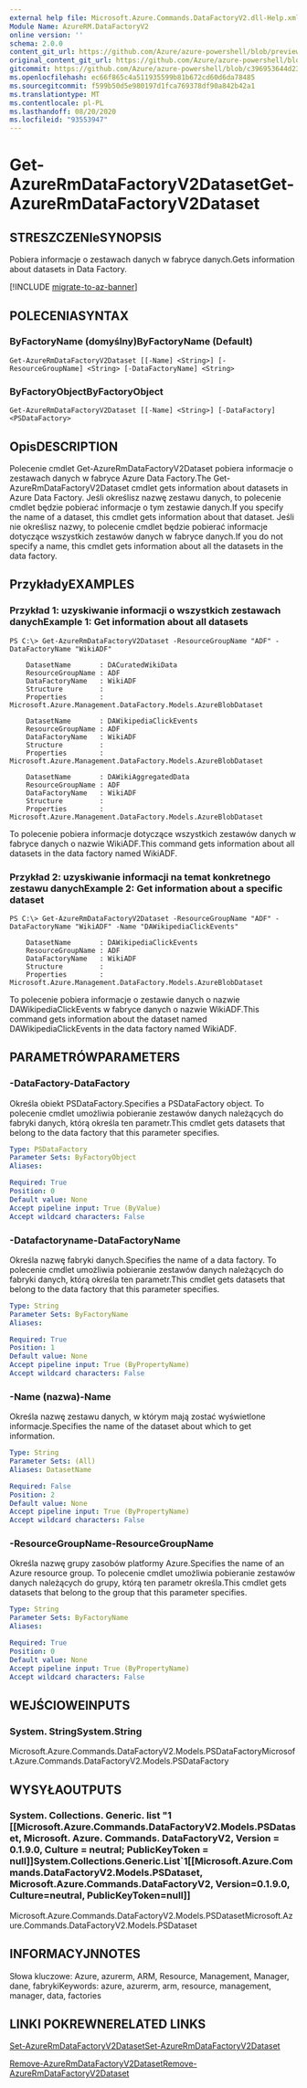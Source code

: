 ```yaml
---
external help file: Microsoft.Azure.Commands.DataFactoryV2.dll-Help.xml
Module Name: AzureRM.DataFactoryV2
online version: ''
schema: 2.0.0
content_git_url: https://github.com/Azure/azure-powershell/blob/preview/src/ResourceManager/DataFactories/Commands.DataFactoryV2/help/Get-AzureRmDataFactoryV2Dataset.md
original_content_git_url: https://github.com/Azure/azure-powershell/blob/preview/src/ResourceManager/DataFactories/Commands.DataFactoryV2/help/Get-AzureRmDataFactoryV2Dataset.md
gitcommit: https://github.com/Azure/azure-powershell/blob/c396953644d237789e0f4e1f726b553913186d34
ms.openlocfilehash: ec66f865c4a511935599b81b672cd60d6da78485
ms.sourcegitcommit: f599b50d5e980197d1fca769378df90a842b42a1
ms.translationtype: MT
ms.contentlocale: pl-PL
ms.lasthandoff: 08/20/2020
ms.locfileid: "93553947"
---
```

# <span data-ttu-id="b3134-101">Get-AzureRmDataFactoryV2Dataset</span><span class="sxs-lookup"><span data-stu-id="b3134-101">Get-AzureRmDataFactoryV2Dataset</span></span>

## <span data-ttu-id="b3134-102">STRESZCZENIe</span><span class="sxs-lookup"><span data-stu-id="b3134-102">SYNOPSIS</span></span>
<span data-ttu-id="b3134-103">Pobiera informacje o zestawach danych w fabryce danych.</span><span class="sxs-lookup"><span data-stu-id="b3134-103">Gets information about datasets in Data Factory.</span></span>

[!INCLUDE [migrate-to-az-banner](../../includes/migrate-to-az-banner.md)]

## <span data-ttu-id="b3134-104">POLECENIA</span><span class="sxs-lookup"><span data-stu-id="b3134-104">SYNTAX</span></span>

### <span data-ttu-id="b3134-105">ByFactoryName (domyślny)</span><span class="sxs-lookup"><span data-stu-id="b3134-105">ByFactoryName (Default)</span></span>
```
Get-AzureRmDataFactoryV2Dataset [[-Name] <String>] [-ResourceGroupName] <String> [-DataFactoryName] <String>
```

### <span data-ttu-id="b3134-106">ByFactoryObject</span><span class="sxs-lookup"><span data-stu-id="b3134-106">ByFactoryObject</span></span>
```
Get-AzureRmDataFactoryV2Dataset [[-Name] <String>] [-DataFactory] <PSDataFactory>
```

## <span data-ttu-id="b3134-107">Opis</span><span class="sxs-lookup"><span data-stu-id="b3134-107">DESCRIPTION</span></span>
<span data-ttu-id="b3134-108">Polecenie cmdlet Get-AzureRmDataFactoryV2Dataset pobiera informacje o zestawach danych w fabryce Azure Data Factory.</span><span class="sxs-lookup"><span data-stu-id="b3134-108">The Get-AzureRmDataFactoryV2Dataset cmdlet gets information about datasets in Azure Data Factory.</span></span>
<span data-ttu-id="b3134-109">Jeśli określisz nazwę zestawu danych, to polecenie cmdlet będzie pobierać informacje o tym zestawie danych.</span><span class="sxs-lookup"><span data-stu-id="b3134-109">If you specify the name of a dataset, this cmdlet gets information about that dataset.</span></span>
<span data-ttu-id="b3134-110">Jeśli nie określisz nazwy, to polecenie cmdlet będzie pobierać informacje dotyczące wszystkich zestawów danych w fabryce danych.</span><span class="sxs-lookup"><span data-stu-id="b3134-110">If you do not specify a name, this cmdlet gets information about all the datasets in the data factory.</span></span>

## <span data-ttu-id="b3134-111">Przykłady</span><span class="sxs-lookup"><span data-stu-id="b3134-111">EXAMPLES</span></span>

### <span data-ttu-id="b3134-112">Przykład 1: uzyskiwanie informacji o wszystkich zestawach danych</span><span class="sxs-lookup"><span data-stu-id="b3134-112">Example 1: Get information about all datasets</span></span>
```
PS C:\> Get-AzureRmDataFactoryV2Dataset -ResourceGroupName "ADF" -DataFactoryName "WikiADF"

    DatasetName       : DACuratedWikiData
    ResourceGroupName : ADF
    DataFactoryName   : WikiADF
    Structure         :
    Properties        : Microsoft.Azure.Management.DataFactory.Models.AzureBlobDataset

    DatasetName       : DAWikipediaClickEvents
    ResourceGroupName : ADF
    DataFactoryName   : WikiADF
    Structure         :
    Properties        : Microsoft.Azure.Management.DataFactory.Models.AzureBlobDataset

    DatasetName       : DAWikiAggregatedData
    ResourceGroupName : ADF
    DataFactoryName   : WikiADF
    Structure         :
    Properties        : Microsoft.Azure.Management.DataFactory.Models.AzureBlobDataset

```

<span data-ttu-id="b3134-113">To polecenie pobiera informacje dotyczące wszystkich zestawów danych w fabryce danych o nazwie WikiADF.</span><span class="sxs-lookup"><span data-stu-id="b3134-113">This command gets information about all datasets in the data factory named WikiADF.</span></span>

### <span data-ttu-id="b3134-114">Przykład 2: uzyskiwanie informacji na temat konkretnego zestawu danych</span><span class="sxs-lookup"><span data-stu-id="b3134-114">Example 2: Get information about a specific dataset</span></span>
```
PS C:\> Get-AzureRmDataFactoryV2Dataset -ResourceGroupName "ADF" -DataFactoryName "WikiADF" -Name "DAWikipediaClickEvents"

    DatasetName       : DAWikipediaClickEvents
    ResourceGroupName : ADF
    DataFactoryName   : WikiADF
    Structure         :
    Properties        : Microsoft.Azure.Management.DataFactory.Models.AzureBlobDataset

```

<span data-ttu-id="b3134-115">To polecenie pobiera informacje o zestawie danych o nazwie DAWikipediaClickEvents w fabryce danych o nazwie WikiADF.</span><span class="sxs-lookup"><span data-stu-id="b3134-115">This command gets information about the dataset named DAWikipediaClickEvents in the data factory named WikiADF.</span></span>

## <span data-ttu-id="b3134-116">PARAMETRÓW</span><span class="sxs-lookup"><span data-stu-id="b3134-116">PARAMETERS</span></span>

### <span data-ttu-id="b3134-117">-DataFactory</span><span class="sxs-lookup"><span data-stu-id="b3134-117">-DataFactory</span></span>
<span data-ttu-id="b3134-118">Określa obiekt PSDataFactory.</span><span class="sxs-lookup"><span data-stu-id="b3134-118">Specifies a PSDataFactory object.</span></span>
<span data-ttu-id="b3134-119">To polecenie cmdlet umożliwia pobieranie zestawów danych należących do fabryki danych, którą określa ten parametr.</span><span class="sxs-lookup"><span data-stu-id="b3134-119">This cmdlet gets datasets that belong to the data factory that this parameter specifies.</span></span>


```yaml
Type: PSDataFactory
Parameter Sets: ByFactoryObject
Aliases: 

Required: True
Position: 0
Default value: None
Accept pipeline input: True (ByValue)
Accept wildcard characters: False
```

### <span data-ttu-id="b3134-120">-Datafactoryname</span><span class="sxs-lookup"><span data-stu-id="b3134-120">-DataFactoryName</span></span>
<span data-ttu-id="b3134-121">Określa nazwę fabryki danych.</span><span class="sxs-lookup"><span data-stu-id="b3134-121">Specifies the name of a data factory.</span></span>
<span data-ttu-id="b3134-122">To polecenie cmdlet umożliwia pobieranie zestawów danych należących do fabryki danych, którą określa ten parametr.</span><span class="sxs-lookup"><span data-stu-id="b3134-122">This cmdlet gets datasets that belong to the data factory that this parameter specifies.</span></span>

```yaml
Type: String
Parameter Sets: ByFactoryName
Aliases: 

Required: True
Position: 1
Default value: None
Accept pipeline input: True (ByPropertyName)
Accept wildcard characters: False
```

### <span data-ttu-id="b3134-123">-Name (nazwa)</span><span class="sxs-lookup"><span data-stu-id="b3134-123">-Name</span></span>
<span data-ttu-id="b3134-124">Określa nazwę zestawu danych, w którym mają zostać wyświetlone informacje.</span><span class="sxs-lookup"><span data-stu-id="b3134-124">Specifies the name of the dataset about which to get information.</span></span>

```yaml
Type: String
Parameter Sets: (All)
Aliases: DatasetName

Required: False
Position: 2
Default value: None
Accept pipeline input: True (ByPropertyName)
Accept wildcard characters: False
```

### <span data-ttu-id="b3134-125">-ResourceGroupName</span><span class="sxs-lookup"><span data-stu-id="b3134-125">-ResourceGroupName</span></span>
<span data-ttu-id="b3134-126">Określa nazwę grupy zasobów platformy Azure.</span><span class="sxs-lookup"><span data-stu-id="b3134-126">Specifies the name of an Azure resource group.</span></span>
<span data-ttu-id="b3134-127">To polecenie cmdlet umożliwia pobieranie zestawów danych należących do grupy, którą ten parametr określa.</span><span class="sxs-lookup"><span data-stu-id="b3134-127">This cmdlet gets datasets that belong to the group that this parameter specifies.</span></span>

```yaml
Type: String
Parameter Sets: ByFactoryName
Aliases: 

Required: True
Position: 0
Default value: None
Accept pipeline input: True (ByPropertyName)
Accept wildcard characters: False
```

## <span data-ttu-id="b3134-128">WEJŚCIOWE</span><span class="sxs-lookup"><span data-stu-id="b3134-128">INPUTS</span></span>

### <span data-ttu-id="b3134-129">System. String</span><span class="sxs-lookup"><span data-stu-id="b3134-129">System.String</span></span>
<span data-ttu-id="b3134-130">Microsoft.Azure.Commands.DataFactoryV2.Models.PSDataFactory</span><span class="sxs-lookup"><span data-stu-id="b3134-130">Microsoft.Azure.Commands.DataFactoryV2.Models.PSDataFactory</span></span>


## <span data-ttu-id="b3134-131">WYSYŁA</span><span class="sxs-lookup"><span data-stu-id="b3134-131">OUTPUTS</span></span>

### <span data-ttu-id="b3134-132">System. Collections. Generic. list "1 [[Microsoft.Azure.Commands.DataFactoryV2.Models.PSDataset, Microsoft. Azure. Commands. DataFactoryV2, Version = 0.1.9.0, Culture = neutral; PublicKeyToken = null]]</span><span class="sxs-lookup"><span data-stu-id="b3134-132">System.Collections.Generic.List\`1[[Microsoft.Azure.Commands.DataFactoryV2.Models.PSDataset, Microsoft.Azure.Commands.DataFactoryV2, Version=0.1.9.0, Culture=neutral, PublicKeyToken=null]]</span></span>
<span data-ttu-id="b3134-133">Microsoft.Azure.Commands.DataFactoryV2.Models.PSDataset</span><span class="sxs-lookup"><span data-stu-id="b3134-133">Microsoft.Azure.Commands.DataFactoryV2.Models.PSDataset</span></span>


## <span data-ttu-id="b3134-134">INFORMACYJN</span><span class="sxs-lookup"><span data-stu-id="b3134-134">NOTES</span></span>
<span data-ttu-id="b3134-135">Słowa kluczowe: Azure, azurerm, ARM, Resource, Management, Manager, dane, fabryki</span><span class="sxs-lookup"><span data-stu-id="b3134-135">Keywords: azure, azurerm, arm, resource, management, manager, data, factories</span></span>

## <span data-ttu-id="b3134-136">LINKI POKREWNE</span><span class="sxs-lookup"><span data-stu-id="b3134-136">RELATED LINKS</span></span>
[<span data-ttu-id="b3134-137">Set-AzureRmDataFactoryV2Dataset</span><span class="sxs-lookup"><span data-stu-id="b3134-137">Set-AzureRmDataFactoryV2Dataset</span></span>]()

[<span data-ttu-id="b3134-138">Remove-AzureRmDataFactoryV2Dataset</span><span class="sxs-lookup"><span data-stu-id="b3134-138">Remove-AzureRmDataFactoryV2Dataset</span></span>]()

